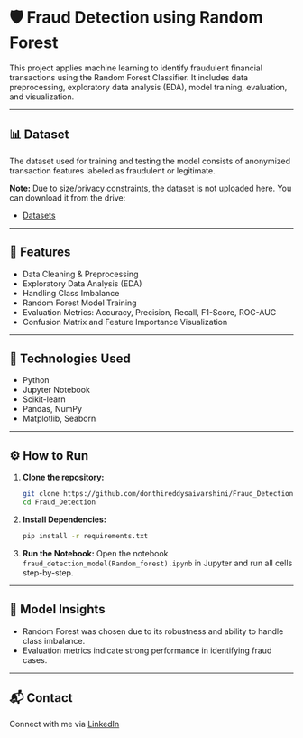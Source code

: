 # 🛡️ Fraud Detection using Random Forest

This project applies machine learning to identify fraudulent financial transactions using the Random Forest Classifier. It includes data preprocessing, exploratory data analysis (EDA), model training, evaluation, and visualization.

---

## 📊 Dataset

The dataset used for training and testing the model consists of anonymized transaction features labeled as fraudulent or legitimate.  

**Note:** Due to size/privacy constraints, the dataset is not uploaded here.
You can download it from the drive:
- [Datasets](https://drive.google.com/drive/folders/1w49__1jmXuPhkGtbvzCHmhQ5mbnddhqG)

---

## 🚀 Features

- Data Cleaning & Preprocessing
- Exploratory Data Analysis (EDA)
- Handling Class Imbalance
- Random Forest Model Training
- Evaluation Metrics: Accuracy, Precision, Recall, F1-Score, ROC-AUC
- Confusion Matrix and Feature Importance Visualization

---

## 🧠 Technologies Used

- Python
- Jupyter Notebook
- Scikit-learn
- Pandas, NumPy
- Matplotlib, Seaborn

---

## ⚙️ How to Run

1. **Clone the repository:**
   ```bash
   git clone https://github.com/donthireddysaivarshini/Fraud_Detection.git
   cd Fraud_Detection
   ```

2. **Install Dependencies:**
   ```bash
   pip install -r requirements.txt
   ```

3. **Run the Notebook:**
   Open the notebook `fraud_detection_model(Random_forest).ipynb` in Jupyter and run all cells step-by-step.

---

## 📌 Model Insights

- Random Forest was chosen due to its robustness and ability to handle class imbalance.
- Evaluation metrics indicate strong performance in identifying fraud cases.

---

## 📬 Contact

Connect with me via [LinkedIn](https://www.linkedin.com/in/saivarshini-donthireddy/)
